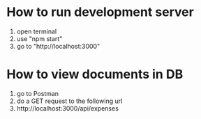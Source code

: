 # How to run development server

1. open terminal
2. use "npm start"
3. go to "http://localhost:3000"

# How to view documents in DB

1. go to Postman
2. do a GET request to the following url
3. http://localhost:3000/api/expenses
